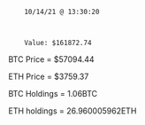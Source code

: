 		10/14/21 @ 13:30:20 



		Value: $161872.74



BTC Price = $57094.44

 ETH Price = $3759.37


BTC Holdings = 1.06BTC

 ETH holdings = 26.960005962ETH 

